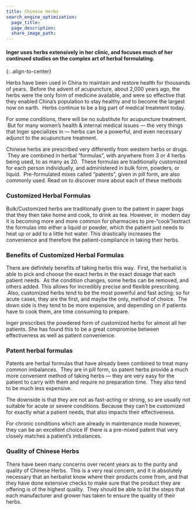 ```yaml
---
title: Chinese Herbs
search_engine_optimization:
  page_title:
  page_description:
  share_image_path:
---
```


#### Inger uses herbs extensively in her clinic, and focuses much of her continued studies on the complex art of herbal formulating.
{: .align-to-center}

Herbs have been used in China to maintain and restore health for thousands of years. &nbsp;Before the advent of acupuncture, about 2,000 years ago, the herbs were the only form of medicine available, and were so effective that they enabled China’s population to stay healthy and to become the largest now on earth. &nbsp;Herbs continue to be a big part of medical treatment today.

For some conditions, there will be no substitute for acupuncture treatment. &nbsp;But for many women’s health & internal medical issues — the very things that Inger specializes in — herbs can be a powerful, and even necessary adjunct to the acupuncture treatment.

Chinese herbs are prescribed very differently from western herbs or drugs. &nbsp;They are combined in herbal “formulas”, with anywhere from 3 or 4 herbs being used, to as many as 20. &nbsp;These formulas are traditionally customized for each person individually, and administered in bulk form, powders, or liquid. &nbsp;Pre-formulated mixes called “patents”, given in pill form, are also commonly used. Read on to discover more about each of these methods

### Customized Herbal Formulas

Bulk/Customized herbs are traditionally given to the patient in paper bags that they then take home and cook, to drink as tea. However, in &nbsp;modern day it is becoming more and more common for pharmacies to pre-“cook”/extract the formulas into either a liquid or powder, which the patient just needs to heat up or add to a little hot water. This drastically increases the convenience and therefore the patient-compliance in taking their herbs.

### Benefits of Customized Herbal Formulas

There are definitely benefits of taking herbs this way. &nbsp;First, the herbalist is able to pick and choose the exact herbs in the exact dosage that each patient needs. &nbsp;As the condition changes, some herbs can be removed, and others added. This allows for incredibly precise and flexible prescribing. &nbsp;Also, customized herbs tend to be the most powerful and fast acting; so for acute cases, they are the first, and maybe the only, method of choice. &nbsp;The down side is they tend to be more expensive, and depending on if patients have to cook them, are time consuming to prepare.

Inger prescribes the powdered form of customized herbs for almost all her patients. She has found this to be a great compromise between effectiveness as well as patient convenience.

### Patent herbal formulas

Patents are herbal formulas that have already been combined to treat many common imbalances. &nbsp;They are in pill form, so patent herbs provide a much more convenient method of taking herbs — they are very easy for the patient to carry with them and require no preparation time. &nbsp;They also tend to be much less expensive.

The downside is that they are not as fast-acting or strong, so are usually not suitable for acute or severe conditions. Because they can’t be customized for exactly what a patient needs, that also impacts their effectiveness.

For chronic conditions which are already in maintenance mode however, they can be an excellent choice IF there is a pre-mixed patent that very closely matches a patient’s imbalances.

### Quality of Chinese Herbs

There have been many concerns over recent years as to the purity and quality of Chinese Herbs. &nbsp;This is a very real concern, and it is absolutely necessary that an herbalist know where their products come from, and that they have done extensive checks to make sure that the product they are offering is of the highest quality. &nbsp;They should be able to list the steps that each manufacturer and grower has taken to ensure the quality of their herbs.
